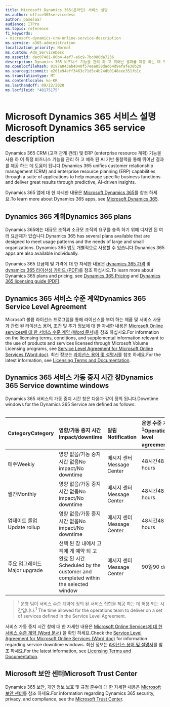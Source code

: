 ```yaml
---
title: Microsoft Dynamics 365(온라인) 서비스 설명
ms.author: office365servicedesc
author: pamelaar
audience: ITPro
ms.topic: reference
f1_keywords:
- microsoft-dynamics-crm-online-service-description
ms.service: o365-administration
localization_priority: Normal
ms.custom: Adm_ServiceDesc
ms.assetid: dac07401-80b4-4af7-a6c9-7bc080da7236
description: Dynamics 365 비즈니스 기능을 관리 하 고 뛰어난 결과를 제공 하는 데 도움이 되는 응용 프로그램 모음을 통해 CRM (고객 관계 관리) 및 ERP (enterprise resource 계획) 기능을 통합 합니다.
ms.openlocfilehash: 8197a043ab4040f57eea858dad64d9afafe38b29
ms.sourcegitcommit: e201e94eff3463c71d5c4b24db0148eee351fb1c
ms.translationtype: MT
ms.contentlocale: ko-KR
ms.lasthandoff: 09/22/2020
ms.locfileid: "48175175"
---
```

# <a name="microsoft-dynamics-365-service-description"></a><span data-ttu-id="0c003-103">Microsoft Dynamics 365 서비스 설명</span><span class="sxs-lookup"><span data-stu-id="0c003-103">Microsoft Dynamics 365 service description</span></span>

<span data-ttu-id="0c003-104">Dynamics 365 CRM (고객 관계 관리) 및 ERP (enterprise resource 계획) 기능을 사용 하 여 특정 비즈니스 기능을 관리 하 고 예측 된 AI 기반 통찰력을 통해 뛰어난 결과를 제공 하는 데 도움이 됩니다.</span><span class="sxs-lookup"><span data-stu-id="0c003-104">Dynamics 365 unifies customer relationship management (CRM) and enterprise resource planning (ERP) capabilities through a suite of applications to help manage specific business functions and deliver great results through predictive, AI-driven insights.</span></span>

<span data-ttu-id="0c003-105">Dynamics 365 앱에 대 한 자세한 내용은 [Microsoft Dynamics 365](https://dynamics.microsoft.com)를 참조 하세요.</span><span class="sxs-lookup"><span data-stu-id="0c003-105">To learn more about Dynamics 365 apps, see [Microsoft Dynamics 365](https://dynamics.microsoft.com).</span></span>
  
## <a name="dynamics-365-plans"></a><span data-ttu-id="0c003-106">Dynamics 365 계획</span><span class="sxs-lookup"><span data-stu-id="0c003-106">Dynamics 365 plans</span></span>

<span data-ttu-id="0c003-107">Dynamics 365에는 대규모 조직과 소규모 조직의 요구를 충족 하기 위해 디자인 된 여러 요금제가 있습니다.</span><span class="sxs-lookup"><span data-stu-id="0c003-107">Dynamics 365 has several plans available that are designed to meet usage patterns and the needs of large and small organizations.</span></span> <span data-ttu-id="0c003-108">Dynamics 365 앱도 개별적으로 사용할 수 있습니다.</span><span class="sxs-lookup"><span data-stu-id="0c003-108">Dynamics 365 apps are also available individually.</span></span>

<span data-ttu-id="0c003-109">Dynamics 365 요금제 및 가격에 대 한 자세한 내용은 [dynamics 365 가격](https://dynamics.microsoft.com/pricing) 및 [dynamics 365 라이선싱 가이드 (PDF)](https://go.microsoft.com/fwlink/?LinkId=866544)를 참조 하십시오.</span><span class="sxs-lookup"><span data-stu-id="0c003-109">To learn more about Dynamics 365 plans and pricing, see [Dynamics 365 Pricing](https://dynamics.microsoft.com/pricing) and [Dynamics 365 licensing guide (PDF)](https://go.microsoft.com/fwlink/?LinkId=866544).</span></span>
  
## <a name="dynamics-365-service-level-agreement"></a><span data-ttu-id="0c003-110">Dynamics 365 서비스 수준 계약</span><span class="sxs-lookup"><span data-stu-id="0c003-110">Dynamics 365 Service Level Agreement</span></span>

<span data-ttu-id="0c003-111">Microsoft 볼륨 라이선스 프로그램을 통해 라이선스를 부여 하는 제품 및 서비스 사용과 관련 된 라이선스 용어, 조건 및 추가 정보에 대 한 자세한 내용은 [Microsoft Online services에 대 한 서비스 수준 계약 (Word 문서)](https://www.microsoftvolumelicensing.com/Downloader.aspx?DocumentId=17583)을 참조 하십시오.</span><span class="sxs-lookup"><span data-stu-id="0c003-111">For information on the licensing terms, conditions, and supplemental information relevant to the use of products and services licensed through Microsoft Volume Licensing programs, see [Service Level Agreement for Microsoft Online Services (Word doc)](https://www.microsoftvolumelicensing.com/Downloader.aspx?DocumentId=17583).</span></span> <span data-ttu-id="0c003-112">최신 정보는 [라이선스 용어 및 설명서](https://go.microsoft.com/fwlink/?linkid=272026)를 참조 하세요.</span><span class="sxs-lookup"><span data-stu-id="0c003-112">For the latest information, see [Licensing Terms and Documentation](https://go.microsoft.com/fwlink/?linkid=272026).</span></span>
  
## <a name="dynamics-365-service-downtime-windows"></a><span data-ttu-id="0c003-113">Dynamics 365 서비스 가동 중지 시간 창</span><span class="sxs-lookup"><span data-stu-id="0c003-113">Dynamics 365 Service downtime windows</span></span>

<span data-ttu-id="0c003-114">Dynamics 365 서비스의 가동 중지 시간 창은 다음과 같이 정의 됩니다.</span><span class="sxs-lookup"><span data-stu-id="0c003-114">Downtime windows for the Dynamics 365 Service are defined as follows:</span></span><br><br>
  
| <span data-ttu-id="0c003-115">Category</span><span class="sxs-lookup"><span data-stu-id="0c003-115">Category</span></span> | <span data-ttu-id="0c003-116">영향/가동 중지 시간</span><span class="sxs-lookup"><span data-stu-id="0c003-116">Impact/downtime</span></span> | <span data-ttu-id="0c003-117">알림</span><span class="sxs-lookup"><span data-stu-id="0c003-117">Notification</span></span> | <span data-ttu-id="0c003-118">운영 수준 계약 <sup>1</sup></span><span class="sxs-lookup"><span data-stu-id="0c003-118">Operational level agreement <sup>1</sup></span></span>|
|:-----|:-----|:-----|:-----|
|<span data-ttu-id="0c003-119">매주</span><span class="sxs-lookup"><span data-stu-id="0c003-119">Weekly</span></span>  <br/> |<span data-ttu-id="0c003-120">영향 없음/가동 중지 시간 없음</span><span class="sxs-lookup"><span data-stu-id="0c003-120">No impact/No downtime</span></span>  <br/> |<span data-ttu-id="0c003-121">메시지 센터</span><span class="sxs-lookup"><span data-stu-id="0c003-121">Message Center</span></span>  <br/> |<span data-ttu-id="0c003-122">48시간</span><span class="sxs-lookup"><span data-stu-id="0c003-122">48 hours</span></span>  <br/> |
|<span data-ttu-id="0c003-123">월간</span><span class="sxs-lookup"><span data-stu-id="0c003-123">Monthly</span></span>  <br/> |<span data-ttu-id="0c003-124">영향 없음/가동 중지 시간 없음</span><span class="sxs-lookup"><span data-stu-id="0c003-124">No impact/No downtime</span></span>  <br/> |<span data-ttu-id="0c003-125">메시지 센터</span><span class="sxs-lookup"><span data-stu-id="0c003-125">Message Center</span></span>  <br/> |<span data-ttu-id="0c003-126">48시간</span><span class="sxs-lookup"><span data-stu-id="0c003-126">48 hours</span></span>  <br/> |
|<span data-ttu-id="0c003-127">업데이트 롤업</span><span class="sxs-lookup"><span data-stu-id="0c003-127">Update rollup</span></span>  <br/> |<span data-ttu-id="0c003-128">영향 없음/가동 중지 시간 없음</span><span class="sxs-lookup"><span data-stu-id="0c003-128">No impact/No downtime</span></span>  <br/> |<span data-ttu-id="0c003-129">메시지 센터</span><span class="sxs-lookup"><span data-stu-id="0c003-129">Message Center</span></span>  <br/> |<span data-ttu-id="0c003-130">48시간</span><span class="sxs-lookup"><span data-stu-id="0c003-130">48 hours</span></span>  <br/> |
|<span data-ttu-id="0c003-131">주요 업그레이드</span><span class="sxs-lookup"><span data-stu-id="0c003-131">Major upgrade</span></span>  <br/> |<span data-ttu-id="0c003-132">선택 된 창 내에서 고객에 게 예약 되 고 완료 된 시간</span><span class="sxs-lookup"><span data-stu-id="0c003-132">Scheduled by the customer and completed within the selected window</span></span>  <br/> |<span data-ttu-id="0c003-133">메시지 센터</span><span class="sxs-lookup"><span data-stu-id="0c003-133">Message Center</span></span>  <br/> |<span data-ttu-id="0c003-134">90일</span><span class="sxs-lookup"><span data-stu-id="0c003-134">90 days</span></span>  <br/> |

> <span data-ttu-id="0c003-135"><sup>1</sup> 운영 팀이 서비스 수준 계약에 정의 된 서비스 집합을 제공 하는 데 허용 되는 시간입니다.</span><span class="sxs-lookup"><span data-stu-id="0c003-135"><sup>1</sup> The time allowed for the operations team to deliver on a set of services defined in the Service Level Agreement.</span></span> <br/>

<span data-ttu-id="0c003-136">서비스 가동 중지 시간 창에 대 한 자세한 내용은 [Microsoft Online Services에 대 한 서비스 수준 계약 (Word 문서)](https://www.microsoftvolumelicensing.com/Downloader.aspx?DocumentId=17583) 을 확인 하세요.</span><span class="sxs-lookup"><span data-stu-id="0c003-136">Check the [Service Level Agreement for Microsoft Online Services (Word doc)](https://www.microsoftvolumelicensing.com/Downloader.aspx?DocumentId=17583) for information regarding service downtime windows.</span></span> <span data-ttu-id="0c003-137">최신 정보는 [라이선스 용어 및 설명서](https://go.microsoft.com/fwlink/?linkid=272026)를 참조 하세요.</span><span class="sxs-lookup"><span data-stu-id="0c003-137">For the latest information, see [Licensing Terms and Documentation](https://go.microsoft.com/fwlink/?linkid=272026).</span></span> 
  
## <a name="microsoft-trust-center"></a><span data-ttu-id="0c003-138">Microsoft 보안 센터</span><span class="sxs-lookup"><span data-stu-id="0c003-138">Microsoft Trust Center</span></span>

<span data-ttu-id="0c003-139">Dynamics 365 보안, 개인 정보 보호 및 규정 준수에 대 한 자세한 내용은 [Microsoft 보안 센터](https://www.microsoft.com/trust-center/product-overview)를 참조 하세요.</span><span class="sxs-lookup"><span data-stu-id="0c003-139">For information regarding Dynamics 365 security, privacy, and compliance, see the [Microsoft Trust Center](https://www.microsoft.com/trust-center/product-overview).</span></span>
  
